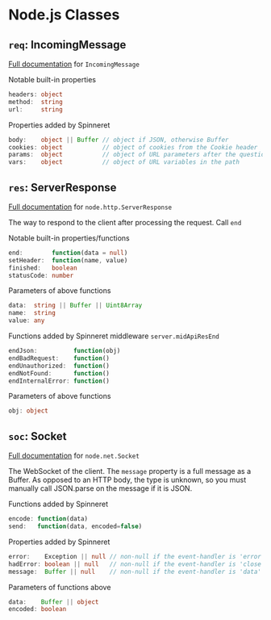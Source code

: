# Node.js Classes

## `req`: IncomingMessage
[Full documentation](https://nodejs.org/api/http.html#class-httpincomingmessage) for `IncomingMessage`

Notable built-in properties
```ts
headers: object
method:  string
url:     string
```
Properties added by Spinneret
```ts
body:    object || Buffer // object if JSON, otherwise Buffer
cookies: object           // object of cookies from the Cookie header
params:  object           // object of URL parameters after the question mark ?
vars:    object           // object of URL variables in the path
```

## `res`: ServerResponse
[Full documentation](https://nodejs.org/api/http.html#class-httpserverresponse) for `node.http.ServerResponse`

The way to respond to the client after processing the request. Call `end`

Notable built-in properties/functions
```ts
end:        function(data = null)
setHeader:  function(name, value)
finished:   boolean
statusCode: number
```

Parameters of above functions
```ts
data:  string || Buffer || Uint8Array
name:  string
value: any
```

Functions added by Spinneret middleware `server.midApiResEnd`
```ts
endJson:          function(obj)
endBadRequest:    function()
endUnauthorized:  function()
endNotFound:      function()
endInternalError: function()
```

Parameters of above functions
```ts
obj: object
```

## `soc`:  Socket
[Full documentation](https://nodejs.org/api/net.html#class-netsocket) for `node.net.Socket`

The WebSocket of the client. The `message` property is a full message as a Buffer. As opposed to an HTTP body, the type is unknown, so you must manually call JSON.parse on the message if it is JSON.

Functions added by Spinneret
```ts
encode: function(data)
send:   function(data, encoded=false)
```

Properties added by Spinneret
```ts
error:    Exception || null // non-null if the event-handler is 'error'
hadError: boolean || null   // non-null if the event-handler is 'close'
message:  Buffer || null    // non-null if the event-handler is 'data'
```

Parameters of functions above
```ts
data:    Buffer || object
encoded: boolean
```
